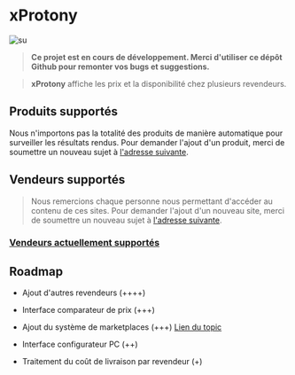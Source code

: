 # xProtony

![su](https://raw.githubusercontent.com/Wanrim/xprotony/main/su.png)

> **Ce projet est en cours de développement. Merci d'utiliser ce dépôt Github pour remonter vos bugs et suggestions.**

> **xProtony** affiche les prix et la disponibilité chez plusieurs revendeurs.

## Produits supportés

Nous n'importons pas la totalité des produits de manière automatique pour surveiller les résultats rendus. Pour demander l'ajout d'un produit, merci de soumettre un nouveau sujet à [l'adresse suivante](https://github.com/Wanrim/xprotony/issues).

## Vendeurs supportés

> Nous remercions chaque personne nous permettant d'accéder au contenu de ces sites. Pour demander l'ajout d'un nouveau site, merci de soumettre un nouveau sujet à [l'adresse suivante](https://github.com/Wanrim/xprotony/issues).

### [Vendeurs actuellement supportés](https://github.com/Wanrim/xprotony/issues/1)

## Roadmap

- Ajout d'autres revendeurs (++++)

- Interface comparateur de prix (+++)

- Ajout du système de marketplaces (+++) [Lien du topic](https://github.com/Wanrim/xprotony/issues/2)

- Interface configurateur PC (++)

- Traitement du coût de livraison par revendeur (+)

